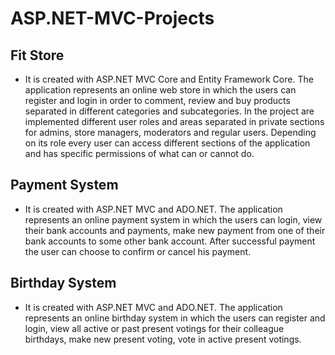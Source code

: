 # ASP.NET-MVC-Projects

## Fit Store
- It is created with ASP.NET MVC Core and Entity Framework Core. The application represents an online web store in which the users can register and login in order to comment, review and buy products separated in different categories and subcategories. In the project are implemented different user roles and areas separated in private sections for admins, store managers, moderators and regular users. Depending on its role every user can access different sections of the application and has specific permissions of what can or cannot do.

## Payment System
- It is created with ASP.NET MVC and ADO.NET. The application represents an online payment system in which the users can login, view their bank accounts and payments, make new payment from one of their bank accounts to some other bank account. After successful payment the user can choose to confirm or cancel his payment.

## Birthday System
- It is created with ASP.NET MVC and ADO.NET. The application represents an online birthday system in which the users can register and login, view all active or past present votings for their colleague birthdays, make new present voting, vote in active present votings. 

